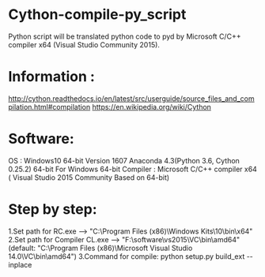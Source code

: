 # Cython-compile-py_script
Python script will be translated python code to pyd by Microsoft C/C++ compiler x64 (Visual Studio Community 2015).

# Information : 
http://cython.readthedocs.io/en/latest/src/userguide/source_files_and_compilation.html#compilation
https://en.wikipedia.org/wiki/Cython

# Software:
OS : Windows10 64-bit Version 1607
Anaconda 4.3(Python 3.6, Cython 0.25.2) 64-bit For Windows 64-bit
Compiler : Microsoft C/C++ compiler x64 ( Visual Studio 2015 Community Based on 64-bit)

# Step by step:
1.Set path for RC.exe --> "C:\Program Files (x86)\Windows Kits\10\bin\x64"
2.Set path for Compiler CL.exe --> "F:\software\vs2015\VC\bin\amd64" (default: "C:\Program Files (x86)\Microsoft Visual Studio 14.0\VC\bin\amd64")
3.Command for compile: python setup.py build_ext --inplace

